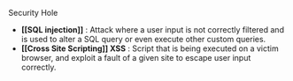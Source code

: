 Security Hole 

* **[[SQL injection]]** : Attack where a user input is not correctly filtered and is used to alter a SQL query or even execute other custom queries.
* **[[Cross Site Scripting]] XSS** : Script that is being executed on a victim browser, and exploit a fault of a given site to escape user input correctly.  



